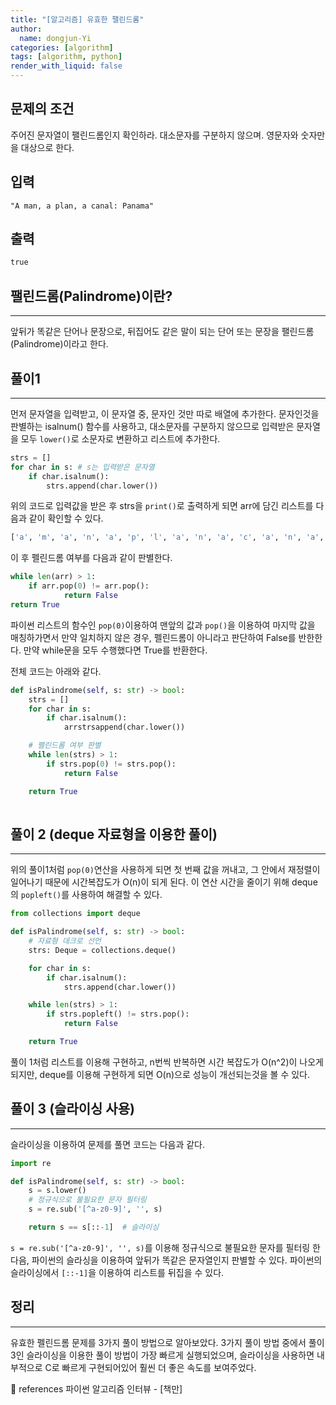 ```yaml
---
title: "[알고리즘] 유효한 팰린드롬"
author:
  name: dongjun-Yi
categories: [algorithm]
tags: [algorithm, python]
render_with_liquid: false
---
```

## 문제의 조건

주어진 문자열이 팰린드롬인지 확인하라. 대소문자를 구분하지 않으며. 영문자와 숫자만을 대상으로 한다.

## 입력

```
"A man, a plan, a canal: Panama"
```

## 출력

```python
true
```

## 팰린드롬(Palindrome)이란?

---

앞뒤가 똑같은 단어나 문장으로, 뒤집어도 같은 말이 되는 단어 또는 문장을 팰린드롬(Palindrome)이라고 한다.

## 풀이1

---

먼저 문자열을 입력받고, 이 문자열 중, 문자인 것만 따로 배열에 추가한다. 문자인것을 판별하는 isalnum() 함수를 사용하고, 대소문자를 구분하지 않으므로 입력받은 문자열을 모두 `lower()`로 소문자로 변환하고 리스트에 추가한다.

```python
strs = []
for char in s: # s는 입력받은 문자열
	if char.isalnum():
		strs.append(char.lower())
```

위의 코드로 입력값을 받은 후 strs을 `print()`로 출력하게 되면 arr에 담긴 리스트를 다음과 같이 확인할 수 있다.

```python
['a', 'm', 'a', 'n', 'a', 'p', 'l', 'a', 'n', 'a', 'c', 'a', 'n', 'a', 'l', 'p', 'a', 'n', 'a', 'm', 'a']
```

이 후 펠린드롬 여부를 다음과 같이 판별한다.

```python
while len(arr) > 1:
	if arr.pop(0) != arr.pop():
			return False
return True
```

파이썬 리스트의 함수인 `pop(0)`이용하여 맨앞의 값과 `pop()`을 이용하여 마지막 값을 매칭하가면서 만약 일치하지 않은 경우, 펠린드롬이 아니라고 판단하여 False를 반한한다. 만약 while문을 모두 수행했다면 True를 반환한다.

전체 코드는 아래와 같다.

```python
def isPalindrome(self, s: str) -> bool:
    strs = []
    for char in s:
        if char.isalnum():
            arrstrsappend(char.lower())

    # 팰린드롬 여부 판별
    while len(strs) > 1:
        if strs.pop(0) != strs.pop():
            return False

    return True
    
```

## 풀이 2 (deque 자료형을 이용한 풀이)

---

위의 풀이1처럼 `pop(0)`연산을 사용하게 되면 첫 번째 값을 꺼내고, 그 안에서 재정렬이 일어나기 때문에 시간복잡도가 O(n)이 되게 된다. 이 연산 시간을 줄이기 위해 deque의 `popleft()`를 사용하여 해결할 수 있다.

```python
from collections import deque

def isPalindrome(self, s: str) -> bool:
    # 자료형 데크로 선언
    strs: Deque = collections.deque()

    for char in s:
        if char.isalnum():
            strs.append(char.lower())

    while len(strs) > 1:
        if strs.popleft() != strs.pop():
            return False

    return True
```

풀이 1처럼 리스트를 이용해 구현하고, n번씩 반복하면 시간 복잡도가 O(n^2)이 나오게 되지만, deque를 이용해 구현하게 되면 O(n)으로 성능이 개선되는것을 볼 수 있다.

## 풀이 3 (슬라이싱 사용)

---

슬라이싱을 이용하여 문제를 풀면 코드는 다음과 같다.

```python
import re

def isPalindrome(self, s: str) -> bool:
    s = s.lower()
    # 정규식으로 불필요한 문자 필터링
    s = re.sub('[^a-z0-9]', '', s)

    return s == s[::-1]  # 슬라이싱
```

`s = re.sub('[^a-z0-9]', '', s)`를 이용해 정규식으로 불필요한 문자를 필터링 한다음, 파이썬의 슬라싱을 이용하여 앞뒤가 똑같은 문자열인지 판별할 수 있다.
파이썬의 슬라이싱에서 `[::-1]`을 이용하여 리스트를 뒤집을 수 있다. 

## 정리

---

유효한 펠린드롬 문제를 3가지 풀이 방법으로 알아보았다. 3가지 풀이 방법 중에서 풀이 3인 슬라이싱을 이용한 풀이 방법이 가장 빠르게 실행되었으며, 슬라이싱을 사용하면 내부적으로 C로 빠르게 구현되어있어 훨씬 더 좋은 속도를 보여주었다. 

<aside>
📖 references 파이썬 알고리즘 인터뷰 - [책만]

</aside>